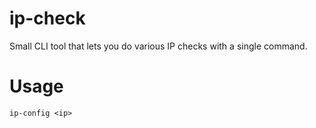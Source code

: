 # ip-check

Small CLI tool that lets you do various IP checks with a single command.

# Usage
`ip-config <ip>`